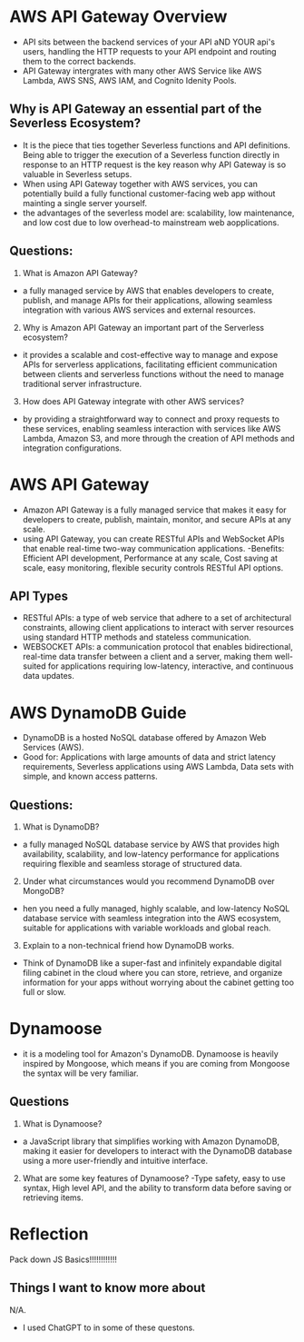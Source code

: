 # AWS API Gateway Overview  

- API sits between the backend services of your API aND YOUR api's users, handling the HTTP requests to your API endpoint and routing them to the correct backends.
- API Gateway intergrates with many other AWS Service like AWS Lambda, AWS SNS, AWS IAM, and Cognito Idenity Pools.

## Why is API Gateway an essential part of the Severless Ecosystem?  

- It is the piece that ties together Severless functions and API definitions. Being able to trigger the execution of a Severless function directly in response to an HTTP request is the key reason why API Gateway is so valuable in Severless setups.
- When using API Gateway together with AWS services, you can potentially build a fully functional customer-facing web app without mainting a single server yourself.
- the advantages of the severless model are: scalability, low maintenance, and low cost due to low overhead-to mainstream web aopplications.

## Questions:  
1. What is Amazon API Gateway?
- a fully managed service by AWS that enables developers to create, publish, and manage APIs for their applications, allowing seamless integration with various AWS services and external resources.
  
2. Why is Amazon API Gateway an important part of the Serverless ecosystem?
-  it provides a scalable and cost-effective way to manage and expose APIs for serverless applications, facilitating efficient communication between clients and serverless functions without the need to manage traditional server infrastructure.
 
3. How does API Gateway integrate with other AWS services?
- by providing a straightforward way to connect and proxy requests to these services, enabling seamless interaction with services like AWS Lambda, Amazon S3, and more through the creation of API methods and integration configurations.

# AWS API Gateway  
- Amazon API Gateway is a fully managed service that makes it easy for developers to create, publish, maintain, monitor, and secure APIs at any scale.
- using API Gateway, you can create RESTful APIs and WebSocket APIs that enable real-time two-way communication applications.
-Benefits: Efficient API development, Performance at any scale, Cost saving at scale, easy monitoring, flexible security controls RESTful API options.  

## API Types
- RESTful APIs: a type of web service that adhere to a set of architectural constraints, allowing client applications to interact with server resources using standard HTTP methods and stateless communication.  
- WEBSOCKET APIs:  a communication protocol that enables bidirectional, real-time data transfer between a client and a server, making them well-suited for applications requiring low-latency, interactive, and continuous data updates.

# AWS DynamoDB Guide  
- DynamoDB is a hosted NoSQL database offered by Amazon Web Services (AWS).
- Good for: Applications with large amounts of data and strict latency requirements, Severless applications using AWS Lambda, Data sets with simple, and known access patterns.

## Questions:  

1. What is DynamoDB?
-  a fully managed NoSQL database service by AWS that provides high availability, scalability, and low-latency performance for applications requiring flexible and seamless storage of structured data.
2. Under what circumstances would you recommend DynamoDB over MongoDB?
- hen you need a fully managed, highly scalable, and low-latency NoSQL database service with seamless integration into the AWS ecosystem, suitable for applications with variable workloads and global reach.
3. Explain to a non-technical friend how DynamoDB works.
- Think of DynamoDB like a super-fast and infinitely expandable digital filing cabinet in the cloud where you can store, retrieve, and organize information for your apps without worrying about the cabinet getting too full or slow.

# Dynamoose  

- it is a modeling tool for Amazon's DynamoDB. Dynamoose is heavily inspired by Mongoose, which means if you are coming from Mongoose the syntax will be very familiar.

 ## Questions  
1. What is Dynamoose?
- a JavaScript library that simplifies working with Amazon DynamoDB, making it easier for developers to interact with the DynamoDB database using a more user-friendly and intuitive interface.
2. What are some key features of Dynamoose?
-Type safety, easy to use syntax, High level API, and the ability to transform data before saving or retrieving items.

# Reflection  
Pack down JS Basics!!!!!!!!!!!!  

## Things I want to know more about  
N/A.

* I used ChatGPT to in some of these questons.
  


 




























